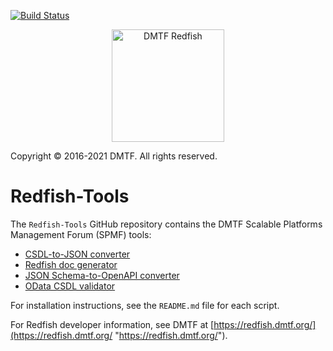 [![Build Status](https://travis-ci.com/DMTF/Redfish-Tools.svg?branch=master)](https://travis-ci.com/github/DMTF/Redfish-Tools)
<p align="center">
  <img src="https://redfish.dmtf.org/sites/all/themes/dmtf2015/images/dmtf-redfish-logo.png" alt="DMTF Redfish" width=180></p>

Copyright © 2016-2021 DMTF. All rights reserved.

# Redfish-Tools

The `Redfish-Tools` GitHub repository contains the DMTF Scalable Platforms Management Forum (SPMF) tools:

* [CSDL-to-JSON converter](csdl-to-json-convertor/README.md#csdl-to-json-converter "csdl-to-json-convertor/README.md#csdl-to-json-converter")
* [Redfish doc generator](doc-generator/README.md#redfish-doc-generator "doc-generator/README.md#redfish-doc-generator")
* [JSON Schema-to-OpenAPI converter](json-to-openapi-converter/README.md#json-schema-to-openapi-converter "json-to-openapi-converter/README.md#json-schema-to-openapi-converter")
* [OData CSDL validator](odata-csdl-validator/README.md#odata-csdl-validator "odata-csdl-validator/README.md#odata-csdl-validator")

For installation instructions, see the `README.md` file for each script.

For Redfish developer information, see DMTF at [https://redfish.dmtf.org/](https://redfish.dmtf.org/ "https://redfish.dmtf.org/").
